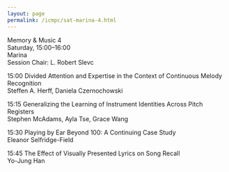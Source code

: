 ```yaml
---
layout: page
permalink: /icmpc/sat-marina-4.html
---
```

Memory & Music 4  
Saturday, 15:00–16:00  
Marina  
Session Chair: L. Robert Slevc

15:00 Divided Attention and Expertise in the Context of Continuous Melody Recognition  
Steffen A. Herff, Daniela Czernochowski

15:15 Generalizing the Learning of Instrument Identities Across Pitch Registers  
Stephen McAdams, Ayla Tse, Grace Wang

15:30 Playing by Ear Beyond 100: A Continuing Case Study  
Eleanor Selfridge-Field

15:45 The Effect of Visually Presented Lyrics on Song Recall  
Yo-Jung Han